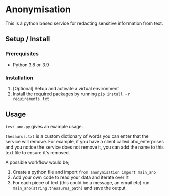 # Anonymisation

This is a python based service for redacting sensitive information from text.   

## Setup / Install 
### Prerequisites  
* Python 3.8 or 3.9  

### Installation  
1. [Optional] Setup and activate a virtual environment 
2. Install the required packages by running `pip install -r requirements.txt`


## Usage 

`test_ano.py` gives an example usage. 

`thesaurus.txt` is a custom dictionary of words you can enter that the service will remove. For example, if you have a client called abc_enterprises and you notice the service does not remove it, you can add the name to this text file to ensure it's removed. 


A possible workflow would be;

 1. Create a python file and import `from anonymisation import main_ano`
 2. Add your own code to read your data and iterate over it 
 3. For each piece of text (this could be a message, an email etc) run `main_ano(string,thesaurus_path)` and save the output
